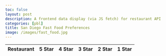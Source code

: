 ```yaml
---
toc: false
layout: post
description: A frontend data display (via JS fetch) for restaurant API (made with BE POJO and JPA).
categories: [pbl]
title: San Diego Fast Food Preferences
image: /images/fast_food.jpg
---
```

<!-- HTML table fragment for page -->
<table>
  <thead>
  <tr>
    <th>Restaurant</th>
    <th>5 Star</th>
    <th>4 Star</th>
    <th>3 Star</th>
    <th>2 Star</th>
    <th>1 Star</th>
  </tr>
  </thead>
  <tbody id="result">
    <!-- javascript generated data -->
  </tbody>
</table>

<!-- Script is layed out in a sequence (without a function) and will execute when page is loaded -->
<script>

  // prepare HTML defined "result" container for new output
  const resultContainer = document.getElementById("result");

  // keys for joke reactions
  const FIVE = "five";
  const FOUR = "four";
  const THREE = "three";
  const TWO = "two";
  const ONE = "one";

  // prepare fetch urls
  const url = "https://juicevrld.nighthawkcoding.ml/api/restaurants";
  const get_url = url +"/";
  const five_url = url + "/five/";  // 5-star reaction
  const four_url = url + "/four/";
  const three_url = url + "/three/";
  const two_url = url + "/two/";
   const one_url = url + "/one/";  //  1-star reaction

  // prepare fetch GET options
  const options = {
    method: 'GET', // *GET, POST, PUT, DELETE, etc.
    mode: 'cors', // no-cors, *cors, same-origin
    cache: 'default', // *default, no-cache, reload, force-cache, only-if-cached
    credentials: 'same-origin', // include, same-origin, omit
    headers: {
      'Content-Type': 'application/json'
      // 'Content-Type': 'application/x-www-form-urlencoded',
    },
  };
  // prepare fetch PUT options, clones with JS Spread Operator (...)
  const put_options = {...options, method: 'PUT'}; // clones and replaces method

  // fetch the API
  fetch(get_url, options)
    // response is a RESTful "promise" on any successful fetch
    .then(response => {
      // check for response errors
      if (response.status !== 200) {
          error('GET API response failure: ' + response.status);
          return;
      }
      // valid response will have JSON data
      response.json().then(data => {
          console.log(data);
          for (const row of data) {
            // make "tr element" for each "row of data"
            const tr = document.createElement("tr");
            
            // td for joke cell
            const restaurant = document.createElement("td");
              restaurant.innerHTML = row.id + ". " + row.restr;  // add fetched data to innerHTML

            // td for five cell with onclick actions
            const five = document.createElement("td");
              const five_but = document.createElement('button');
              five_but.id = FIVE+row.id   // establishes a HAHA JS id for cell
              five_but.innerHTML = row.five;  // add fetched "haha count" to innerHTML
              five_but.onclick = function () {
                // onclick function call with "like parameters"
                reaction(FIVE, fiveurl+row.id, five_but.id);  
              };
              five.appendChild(five_but);  // add "haha button" to haha cell
            
            const four = document.createElement("td");
              const four_but = document.createElement("button");
              four_but.id = FOUR+row.id;
              four_but.innerHTML = row.four;
              four_but.onclick = function () {
                reaction(FOUR, four_url+row.id, four_but.id);  
              };
              four.appendChild(four_but);

            const three = document.createElement("td");
              const three_but = document.createElement("button");
              three_but.id = THREE+row.id;
              three_but.innerHTML = row.three;
              three_but.onclick = function () {
                reaction(THREE, three_url+row.id, three_but.id);  
              };
              three.appendChild(three_but);  

            const two = document.createElement("td");
              const two_but = document.createElement("button");
              two_but.id = TWO+row.id;
              two_but.innerHTML = row.two;
              two_but.onclick = function () {
                reaction(TWO, two_url+row.id, two_but.id);  
              };
              two.appendChild(two_but); 
              
            // td for boohoo cell with onclick actions
            const one = document.createElement("td");
              const one_but = document.createElement('button');
              one_but.id = ONE+row.id  // establishes a BOOHOO JS id for cell
              one_but.innerHTML = row.one;  // add fetched "boohoo count" to innerHTML
              one_but.onclick = function () {
                // onclick function call with "jeer parameters"
                reaction(ONE, one_url+row.id, one_but.id);  
              };
              one.appendChild(one_but);  // add "boohoo button" to boohoo cell  

            // this builds ALL td's (cells) into tr (row) element
            tr.appendChild(restaurant);
            tr.appendChild(five);
            tr.appendChild(four);
            tr.appendChild(three);
            tr.appendChild(two);
            tr.appendChild(one);

            // this adds all the tr (row) work above to the HTML "result" container
            resultContainer.appendChild(tr);
          }
      })
  })
  // catch fetch errors (ie Nginx ACCESS to server blocked)
  .catch(err => {
    error(err + " " + get_url);
  });

  // Reaction function to likes or jeers user actions
  function reaction(type, put_url, elemID) {

    // fetch the API
    fetch(put_url, put_options)
    // response is a RESTful "promise" on any successful fetch
    .then(response => {
      // check for response errors
      if (response.status !== 200) {
          error("PUT API response failure: " + response.status)
          return;  // api failure
      }
      // valid response will have JSON data
      response.json().then(data => {
          console.log(data);
          // Likes or Jeers updated/incremented
          if (type === FIVE) // like data element
            document.getElementById(elemID).innerHTML = data.five;  // fetched haha data assigned to haha Document Object Model (DOM)
          // additional ratings
          else if (type === FOUR)
            document.getElementbyId(elemID).innerHTML = data.four;
          else if (type === THREE)
            document.getElementbyId(elemID).innerHTML = data.three;  
          else if (type === TWO)
            document.getElementbyId(elemID).innerHTML = data.two;  
          else if (type === ONE) // 1 star data element
            document.getElementById(elemID).innerHTML = data.one;  // fetched boohoo data assigned to boohoo Document Object Model (DOM)
          else
            error("unknown type: " + type);  // should never occur
      })
    })
    // catch fetch errors (ie Nginx ACCESS to server blocked)
    .catch(err => {
      error(err + " " + put_url);
    });
    
  }

  // Something went wrong with actions or responses
  function error(err) {
    // log as Error in console
    console.error(err);
    // append error to resultContainer
    const tr = document.createElement("tr");
    const td = document.createElement("td");
    td.innerHTML = err;
    tr.appendChild(td);
    resultContainer.appendChild(tr);
  }

</script>

